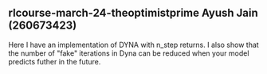 rlcourse-march-24-theoptimistprime
Ayush Jain (260673423)
-------------------------------------

Here I have an implementation of DYNA with n_step returns. I also show that the number of "fake" iterations in Dyna can be reduced when your model predicts futher in the future. 